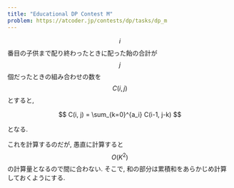 ```yaml
---
title: "Educational DP Contest M"
problem: https://atcoder.jp/contests/dp/tasks/dp_m
---
```

$$ i $$ 番目の子供まで配り終わったときに配った飴の合計が $$ j $$ 個だったときの組み合わせの数を $$ C(i, j) $$ とすると,

$$
C(i, j) = \sum_{k=0}^{a_i} C(i-1, j-k)
$$

となる.

これを計算するのだが, 愚直に計算すると $$ O(K^2) $$ の計算量となるので間に合わない. そこで, 和の部分は累積和をあらかじめ計算しておくようにする.
